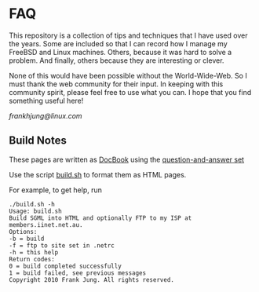 FAQ
===

This repository is a collection of tips and techniques that I have used over
the years. Some are included so that I can record how I manage my FreeBSD and
Linux machines. Others, because it was hard to solve a problem. And finally,
others because they are interesting or clever.

None of this would have been possible without the World-Wide-Web. So I must
thank the web community for their input. In keeping with this community spirit,
please feel free to use what you can. I hope that you find something useful
here!

_frankhjung@linux.com_

Build Notes
-----------

These pages are written as [DocBook](http://www.docbook.org/) using the
[question-and-answer set](http://www.docbook.org/tdg/en/html/qandaset.html)

Use the script
[build.sh](https://github.com/frankhjung/faq/blob/master/build.sh) to format
them as HTML pages. 

For example, to get help, run

    ./build.sh -h
    Usage: build.sh
    Build SGML into HTML and optionally FTP to my ISP at members.iinet.net.au.
    Options:
    -b = build
    -f = ftp to site set in .netrc
    -h = this help
    Return codes:
    0 = build completed successfully
    1 = build failed, see previous messages
    Copyright 2010 Frank Jung. All rights reserved.
